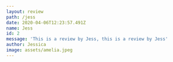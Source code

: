 ```yaml
---
layout: review
path: /jess
date: 2020-04-06T12:23:57.491Z
name: Jess
id: 2
message: 'This is a review by Jess, this is a review by Jess'
author: Jessica
image: assets/amelia.jpeg
---
```

